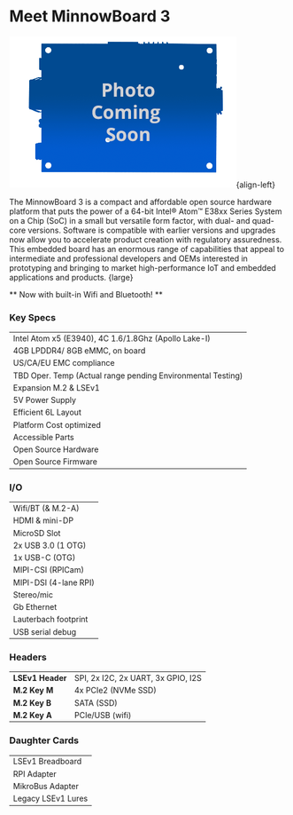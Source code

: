 # Meet MinnowBoard 3

![MinnowBoard 3 - Top](pages/minnowboard-3/board-coming-soon.png){align-left} 

The MinnowBoard 3 is a compact and affordable open source hardware platform 
that puts the power of a 64-bit Intel® Atom™ E38xx Series System on a Chip (SoC) 
in a small but versatile form factor, with dual- and quad-core versions. 
Software is compatible with earlier versions and upgrades now allow you to 
accelerate product creation with regulatory assuredness. This embedded board has 
an enormous range of capabilities that appeal to intermediate and professional 
developers and OEMs interested in prototyping and bringing to market 
high-performance IoT and embedded applications and products. {large}  

** Now with built-in Wifi and Bluetooth! **

### Key Specs
|  |
|----|
| Intel Atom x5 (E3940), 4C 1.6/1.8Ghz (Apollo Lake-I) |
| 4GB LPDDR4/ 8GB eMMC, on board |
| US/CA/EU EMC compliance |
| TBD Oper. Temp (Actual range pending Environmental Testing) |
| Expansion M.2 & LSEv1 |
| 5V Power Supply |
| Efficient 6L Layout |
| Platform Cost optimized |
| Accessible Parts |
| Open Source Hardware|
| Open Source Firmware |

### I/O
|  |
|----|
| Wifi/BT (& M.2-A) |
| HDMI & mini-DP |
| MicroSD Slot |
| 2x USB 3.0 (1 OTG) |
| 1x USB-C (OTG) |
| MIPI-CSI (RPICam) |
| MIPI-DSI (4-lane RPI) |
| Stereo/mic |
| Gb Ethernet |
| Lauterbach footprint |
| USB serial debug |

### Headers
|  |   |
|----|----|
| **LSEv1 Header**  | SPI, 2x I2C, 2x UART, 3x GPIO, I2S |
| **M.2 Key M**  | 4x PCIe2 (NVMe SSD)  |
| **M.2 Key B**  | SATA (SSD) |
| **M.2 Key A**  | PCIe/USB (wifi) |

### Daughter Cards
|  |
|----|
| LSEv1 Breadboard |
| RPI Adapter |
| MikroBus Adapter |
| Legacy LSEv1 Lures |
